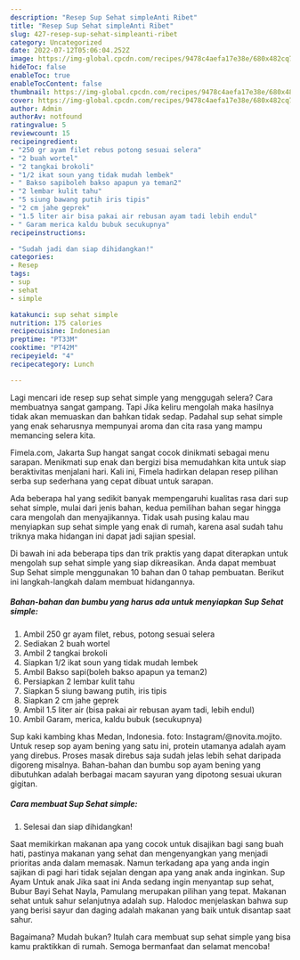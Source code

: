```yaml
---
description: "Resep Sup Sehat simpleAnti Ribet"
title: "Resep Sup Sehat simpleAnti Ribet"
slug: 427-resep-sup-sehat-simpleanti-ribet
category: Uncategorized
date: 2022-07-12T05:06:04.252Z
image: https://img-global.cpcdn.com/recipes/9478c4aefa17e38e/680x482cq70/sup-sehat-simple-foto-resep-utama.jpg
hideToc: false
enableToc: true
enableTocContent: false
thumbnail: https://img-global.cpcdn.com/recipes/9478c4aefa17e38e/680x482cq70/sup-sehat-simple-foto-resep-utama.jpg
cover: https://img-global.cpcdn.com/recipes/9478c4aefa17e38e/680x482cq70/sup-sehat-simple-foto-resep-utama.jpg
author: Admin
authorAv: notfound
ratingvalue: 5
reviewcount: 15
recipeingredient:
- "250 gr ayam filet rebus potong sesuai selera"
- "2 buah wortel"
- "2 tangkai brokoli"
- "1/2 ikat soun yang tidak mudah lembek"
- " Bakso sapiboleh bakso apapun ya teman2"
- "2 lembar kulit tahu"
- "5 siung bawang putih iris tipis"
- "2 cm jahe geprek"
- "1.5 liter air bisa pakai air rebusan ayam tadi lebih endul"
- " Garam merica kaldu bubuk secukupnya"
recipeinstructions:

- "Sudah jadi dan siap dihidangkan!"
categories:
- Resep
tags:
- sup
- sehat
- simple

katakunci: sup sehat simple 
nutrition: 175 calories
recipecuisine: Indonesian
preptime: "PT33M"
cooktime: "PT42M"
recipeyield: "4"
recipecategory: Lunch

---
```



Lagi mencari ide resep sup sehat simple yang menggugah selera? Cara membuatnya sangat gampang. Tapi Jika keliru mengolah maka hasilnya tidak akan memuaskan dan bahkan tidak sedap. Padahal sup sehat simple yang enak seharusnya mempunyai aroma dan cita rasa yang mampu memancing selera kita.


Fimela.com, Jakarta Sup hangat sangat cocok dinikmati sebagai menu sarapan. Menikmati sup enak dan bergizi bisa memudahkan kita untuk siap beraktivitas menjalani hari. Kali ini, Fimela hadirkan delapan resep pilihan serba sup sederhana yang cepat dibuat untuk sarapan.

Ada beberapa hal yang sedikit banyak mempengaruhi kualitas rasa dari sup sehat simple, mulai dari jenis bahan, kedua pemilihan bahan segar hingga cara mengolah dan menyajikannya. Tidak usah pusing kalau mau menyiapkan sup sehat simple yang enak di rumah, karena asal sudah tahu triknya maka hidangan ini dapat jadi sajian spesial.


Di bawah ini ada beberapa tips dan trik praktis yang dapat diterapkan untuk mengolah sup sehat simple yang siap dikreasikan. Anda dapat membuat Sup Sehat simple menggunakan 10 bahan dan 0 tahap pembuatan. Berikut ini langkah-langkah dalam membuat hidangannya.

<!--inarticleads1-->

##### Bahan-bahan dan bumbu yang harus ada untuk menyiapkan Sup Sehat simple:

1. Ambil 250 gr ayam filet, rebus, potong sesuai selera
1. Sediakan 2 buah wortel
1. Ambil 2 tangkai brokoli
1. Siapkan 1/2 ikat soun yang tidak mudah lembek
1. Ambil  Bakso sapi(boleh bakso apapun ya teman2)
1. Persiapkan 2 lembar kulit tahu
1. Siapkan 5 siung bawang putih, iris tipis
1. Siapkan 2 cm jahe geprek
1. Ambil 1.5 liter air (bisa pakai air rebusan ayam tadi, lebih endul)
1. Ambil  Garam, merica, kaldu bubuk (secukupnya)


Sup kaki kambing khas Medan, Indonesia. foto: Instagram/@novita.mojito. Untuk resep sop ayam bening yang satu ini, protein utamanya adalah ayam yang direbus. Proses masak direbus saja sudah jelas lebih sehat daripada digoreng misalnya. Bahan-bahan dan bumbu sop ayam bening yang dibutuhkan adalah berbagai macam sayuran yang dipotong sesuai ukuran gigitan. 

<!--inarticleads2-->

##### Cara membuat Sup Sehat simple:


1. Selesai dan siap dihidangkan!

Saat memikirkan makanan apa yang cocok untuk disajikan bagi sang buah hati, pastinya makanan yang sehat dan mengenyangkan yang menjadi prioritas anda dalam memasak. Namun terkadang apa yang anda ingin sajikan di pagi hari tidak sejalan dengan apa yang anak anda inginkan. Sup Ayam Untuk anak Jika saat ini Anda sedang ingin menyantap sup sehat, Bubur Bayi Sehat Nayla, Pamulang merupakan pilihan yang tepat. Makanan sehat untuk sahur selanjutnya adalah sup. Halodoc menjelaskan bahwa sup yang berisi sayur dan daging adalah makanan yang baik untuk disantap saat sahur. 

Bagaimana? Mudah bukan? Itulah cara membuat sup sehat simple yang bisa kamu praktikkan di rumah. Semoga bermanfaat dan selamat mencoba!
